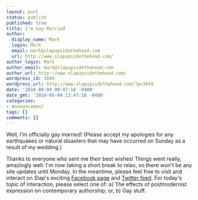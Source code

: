 ```yaml
---
layout: post
status: publish
published: true
title: I'm Gay Married
author:
  display_name: Mark
  login: Mark
  email: mark@slapupsidethehead.com
  url: http://www.slapupsidethehead.com/
author_login: Mark
author_email: mark@slapupsidethehead.com
author_url: http://www.slapupsidethehead.com/
wordpress_id: 3849
wordpress_url: http://www.slapupsidethehead.com/?p=3849
date: '2010-08-04 09:47:18 -0400'
date_gmt: '2010-08-04 13:47:18 -0400'
categories:
- Announcement
tags: []
comments: []
---
```

Well, I'm officially gay married! (Please accept my apologies for any earthquakes or natural disasters that may have occurred on Sunday as a result of my wedding.)

Thanks to everyone who sent me their best wishes! Things went really, amazingly well. I'm now taking a short break to relax, so there won't be any site updates until Monday. In the meantime, please feel free to visit and interact on Slap's exciting [Facebook page](http://www.facebook.com/slapupsidethehead "Not quite a face... Not quite a book...") and [Twitter feed](http://www.twitter.com/MarkFromSlap "Twirpirpeetwarp!"). For today's topic of interaction, please select one of: a) The effects of postmodernist expression on contemporary authorship; or, b) Gay stuff.

